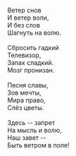 Ветер снов<br />
И ветер воли,<br />
И без слов<br />
Шагнуть на волю.<br />
<br />
Сбросить гадкий<br />
Телевизор,<br />
Запах сладкий.<br />
Мозг пронизан.<br />
<br />
Песня славы,<br />
Зов мечты,<br />
Мира право,<br />
Слёз цветы.<br />
<br />
Здесь -- запрет<br />
На мысль и волю,<br />
Наш завет --<br />
Быть ветром в поле!